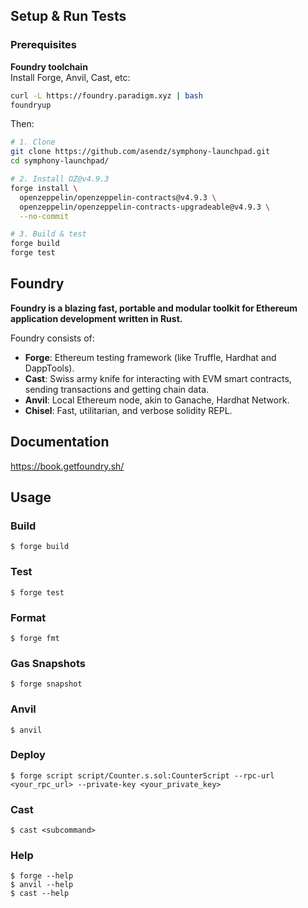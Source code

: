 ## Setup & Run Tests
### Prerequisites

**Foundry toolchain**  
   Install Forge, Anvil, Cast, etc:

   ```bash
   curl -L https://foundry.paradigm.xyz | bash
   foundryup
   ```
Then:
```bash
# 1. Clone
git clone https://github.com/asendz/symphony-launchpad.git
cd symphony-launchpad/

# 2. Install OZ@v4.9.3
forge install \
  openzeppelin/openzeppelin-contracts@v4.9.3 \
  openzeppelin/openzeppelin-contracts-upgradeable@v4.9.3 \
  --no-commit

# 3. Build & test
forge build
forge test
```


## Foundry

**Foundry is a blazing fast, portable and modular toolkit for Ethereum application development written in Rust.**

Foundry consists of:

-   **Forge**: Ethereum testing framework (like Truffle, Hardhat and DappTools).
-   **Cast**: Swiss army knife for interacting with EVM smart contracts, sending transactions and getting chain data.
-   **Anvil**: Local Ethereum node, akin to Ganache, Hardhat Network.
-   **Chisel**: Fast, utilitarian, and verbose solidity REPL.

## Documentation

https://book.getfoundry.sh/

## Usage

### Build

```shell
$ forge build
```

### Test

```shell
$ forge test
```

### Format

```shell
$ forge fmt
```

### Gas Snapshots

```shell
$ forge snapshot
```

### Anvil

```shell
$ anvil
```

### Deploy

```shell
$ forge script script/Counter.s.sol:CounterScript --rpc-url <your_rpc_url> --private-key <your_private_key>
```

### Cast

```shell
$ cast <subcommand>
```

### Help

```shell
$ forge --help
$ anvil --help
$ cast --help
```
